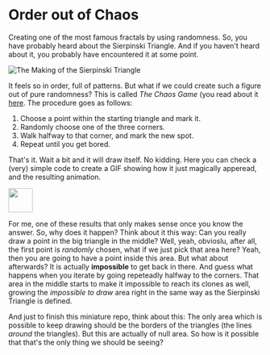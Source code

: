 # Order out of Chaos

Creating one of the most famous fractals by using randomness.
So, you have probably heard about the Sierpinski Triangle. And if you haven't heard about it, you probably have encountered it at some point. 

![The Making of the Sierpinski Triangle](https://user-images.githubusercontent.com/48697836/196031902-75f09497-02bb-46fd-9fcc-a245b56c6090.png)

It feels so in order, full of patterns. But what if we could create such a figure out of pure randomness? 
This is called *The Chaos Game* (you read about it [here](https://en.wikipedia.org/wiki/Chaos_game). The procedure goes as follows: 

1. Choose a point within the starting triangle and mark it. 
2. Randomly choose one of the three corners. 
3. Walk halfway to that corner, and mark the new spot. 
4. Repeat until you get bored. 


That's it. Wait a bit and it will draw itself. No kidding. 
Here you can check a (very) simple code to create a GIF showing how it just magically apperead, and the resulting animation. 

<img src="https://user-images.githubusercontent.com/48697836/196032303-cc0682dd-f1b9-4839-9698-7364e5" width="48" height = "48"/>


For me, one of these results that only makes sense once you know the answer. So, why does it happen?
Think about it this way: Can you really draw a point in the big triangle in the middle? Well, yeah, obvioslu, after all, the first point is *randomly* chosen, what if we just pick that area here? Yeah, then you are going to have a point inside this area. But what about afterwards? It is actually **impossible** to get back in there. And guess what happens when you iterate by going repeteadly halfway to the corners. That area in the middle starts to make it impossible to reach its clones as well, growing the *impossible to draw* area right in the same way as the Sierpinski Triangle is defined. 

And just to finish this miniature repo, think about this: The only area which is possible to keep drawing should be the borders of the triangles (the lines *around* the triangles). But this are actually of null area. So how is it possible that that's the only thing we should be seeing? 
